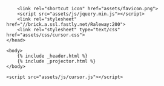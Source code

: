 <!DOCTYPE html>
<html lan="en">
	<head>
		<title>{{ site.cursor.Title }}</title>
		<meta charset="utf-8">

		<link rel="shortcut icon" href="assets/favicon.png">
		<script src="assets/js/jquery.min.js"></script>
		<link rel="stylesheet" href="//brick.a.ssl.fastly.net/Raleway:200">
		<link rel="stylesheet" type="text/css" href="assets/css/cursor.css">
	</head>

	<body>
		{% include _header.html %}
		{% include _projector.html %}
	</body>

	<script src="assets/js/cursor.js"></script>
</html>